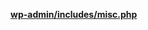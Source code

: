 <p><b><a href="https://developer.wordpress.org/reference/files/wp-admin/includes/misc.php/">wp-admin/includes/misc.php</a></b></p>
